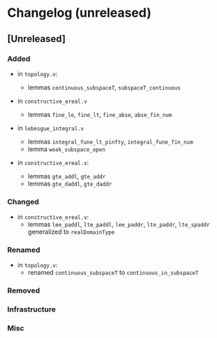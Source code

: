 # Changelog (unreleased)

## [Unreleased]

### Added
- in `topology.v`:
  + lemmas `continuous_subspaceT`, `subspaceT_continuous`
- in `constructive_ereal.v`
  + lemmas `fine_le`, `fine_lt`, `fine_abse`, `abse_fin_num`
- in `lebesgue_integral.v`
  + lemmas `integral_fune_lt_pinfty`, `integral_fune_fin_num`
  + lemma `weak_subspace_open`

- in `constructive_ereal.v`:
  + lemmas `gte_addl`, `gte_addr`
  + lemmas `gte_daddl`, `gte_daddr`

### Changed

- in `constructive_ereal.v`:
  + lemmas `lee_paddl`, `lte_paddl`, `lee_paddr`, `lte_paddr`, `lte_spaddr` generalized to `realDomainType`


### Renamed

- in `topology.v`:
  + renamed `continuous_subspaceT` to `continuous_in_subspaceT`

### Removed

### Infrastructure

### Misc
